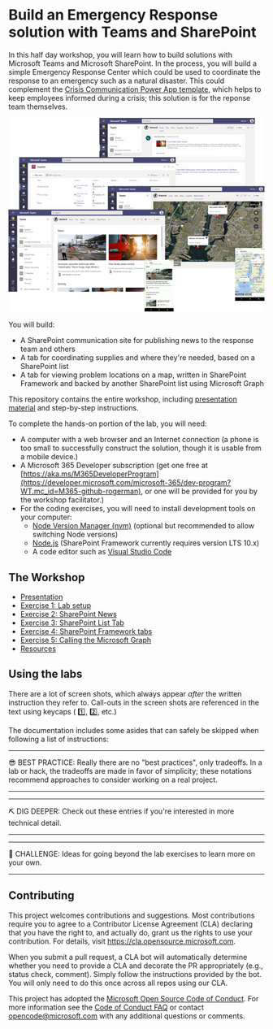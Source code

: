 # Build an Emergency Response solution with Teams and SharePoint

In this half day workshop, you will learn how to build solutions with Microsoft Teams and Microsoft SharePoint. In the process, you will build a simple Emergency Response Center which could be used to coordinate the response to an emergency such as a natural disaster. This could complement the [Crisis Communication Power App template](https://powerapps.microsoft.com/en-us/blog/crisis-communication-a-power-platform-template/), which helps to keep employees informed during a crisis; this solution is for the reponse team themselves.

![Completed solution](./Labs/images/Demo-Mashup.png)

You will build:

 * A SharePoint communication site for publishing news to the response team and others
 * A tab for coordinating supplies and where they're needed, based on a SharePoint list
 * A tab for viewing problem locations on a map, written in SharePoint Framework and backed by another SharePoint list using Microsoft Graph

This repository contains the entire workshop, including [presentation material](Presentation.md) and step-by-step instructions.

To complete the hands-on portion of the lab, you will need:

 * A computer with a web browser and an Internet connection (a phone is too small to successfully construct the solution, though it is usable from a mobile device.)
 * A Microsoft 365 Developer subscription (get one free at [https://aka.ms/M365DeveloperProgram](https://developer.microsoft.com/microsoft-365/dev-program?WT.mc_id=M365-github-rogerman), or one will be provided for you by the workshop facilitator.)
 * For the coding exercises, you will need to install development tools on your computer:
    * [Node Version Manager (nvm)](http://npm.github.io/installation-setup-docs/installing/using-a-node-version-manager.html) (optional but recommended to allow switching Node versions)
    * [Node.js](https://nodejs.org/en/) (SharePoint Framework currently requires version LTS 10.x)
    * A code editor such as [Visual Studio Code](https://code.visualstudio.com/download?WT.mc_id=M365-github-rogerman)

## The Workshop

 * [Presentation](Presentation.md)
 * [Exercise 1: Lab setup](Labs/Part1.md)
 * [Exercise 2: SharePoint News](Labs/Part2.md)
 * [Exercise 3: SharePoint List Tab](Labs/Part3.md)
 * [Exercise 4: SharePoint Framework tabs](Labs/Part4.md)
 * [Exercise 5: Calling the Microsoft Graph](Labs/Part5.md)
 * [Resources](Labs/Resources.md)
 
## Using the labs

There are a lot of screen shots, which always appear _after_ the written instruction they refer to. Call-outs in the screen shots are referenced in the text using keycaps ( 1️⃣, 2️⃣, etc.)

The documentation includes some asides that can safely be skipped when following a list of instructions:

---
😎 BEST PRACTICE: Really there are no "best practices", only tradeoffs. In a lab or hack, the tradeoffs are made in favor of simplicity; these notations recommend approaches to consider working on a real project.

---

---
⛏️ DIG DEEPER: Check out these entries if you're interested in more technical detail.

---

---
🏁 CHALLENGE: Ideas for going beyond the lab exercises to learn more on your own.

---

## Contributing

This project welcomes contributions and suggestions.  Most contributions require you to agree to a Contributor License Agreement (CLA) declaring that you have the right to, and actually do, grant us the rights to use your contribution. For details, visit https://cla.opensource.microsoft.com.

When you submit a pull request, a CLA bot will automatically determine whether you need to provide a CLA and decorate the PR appropriately (e.g., status check, comment). Simply follow the instructions provided by the bot. You will only need to do this once across all repos using our CLA.

This project has adopted the [Microsoft Open Source Code of Conduct](https://opensource.microsoft.com/codeofconduct/). For more information see the [Code of Conduct FAQ](https://opensource.microsoft.com/codeofconduct/faq/) or contact [opencode@microsoft.com](mailto:opencode@microsoft.com) with any additional questions or comments.
